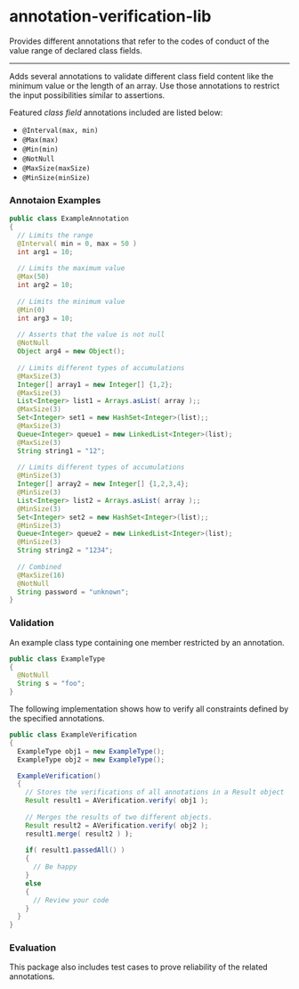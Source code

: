 # annotation-verification-lib
Provides different annotations that refer to the codes of conduct of the value range of declared class fields.

---

Adds several annotations to validate different class field content like the minimum value or the length of an array. Use those annotations to restrict the input possibilities similar to assertions.

Featured *class field* annotations included are listed below:

- `@Interval(max, min)`
- `@Max(max)`
- `@Min(min)`
- `@NotNull`
- `@MaxSize(maxSize)`
- `@MinSize(minSize)`

### Annotaion Examples 
```java
public class ExampleAnnotation
{
  // Limits the range
  @Interval( min = 0, max = 50 )
  int arg1 = 10;
  
  // Limits the maximum value
  @Max(50)
  int arg2 = 10;
  
  // Limits the minimum value
  @Min(0)
  int arg3 = 10;
  
  // Asserts that the value is not null
  @NotNull
  Object arg4 = new Object();
  
  // Limits different types of accumulations
  @MaxSize(3)
  Integer[] array1 = new Integer[] {1,2};
  @MaxSize(3)
  List<Integer> list1 = Arrays.asList( array );;
  @MaxSize(3)
  Set<Integer> set1 = new HashSet<Integer>(list);;
  @MaxSize(3)
  Queue<Integer> queue1 = new LinkedList<Integer>(list);
  @MaxSize(3)
  String string1 = "12";
  
  // Limits different types of accumulations
  @MinSize(3)
  Integer[] array2 = new Integer[] {1,2,3,4};
  @MinSize(3)
  List<Integer> list2 = Arrays.asList( array );;
  @MinSize(3)
  Set<Integer> set2 = new HashSet<Integer>(list);;
  @MinSize(3)
  Queue<Integer> queue2 = new LinkedList<Integer>(list);
  @MinSize(3)
  String string2 = "1234";
  
  // Combined
  @MaxSize(16)
  @NotNull
  String password = "unknown";
}
```

### Validation
An example class type containing one member restricted by an annotation.
```java
public class ExampleType
{
  @NotNull
  String s = "foo";
}
```
The following implementation shows how to verify all constraints defined by the specified annotations.
```java
public class ExampleVerification
{
  ExampleType obj1 = new ExampleType();
  ExampleType obj2 = new ExampleType();

  ExampleVerification()
  {
    // Stores the verifications of all annotations in a Result object
    Result result1 = AVerification.verify( obj1 );
    
    // Merges the results of two different objects.
    Result result2 = AVerification.verify( obj2 );
    result1.merge( result2 ) );
    
    if( result1.passedAll() )
    {
      // Be happy
    }
    else
    {
      // Review your code
    }
  }
}
```

### Evaluation
This package also includes test cases to prove reliability of the related annotations. 

